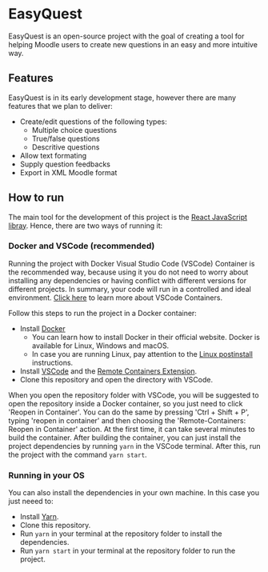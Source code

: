 # EasyQuest
EasyQuest is an open-source project with the goal of creating a tool for helping Moodle users to create new questions in an easy and more intuitive way.

## Features
EasyQuest is in its early development stage, however there are many features that we plan to deliver:
* Create/edit questions of the following types:
  * Multiple choice questions
  * True/false questions
  * Descritive questions
* Allow text formating
* Supply question feedbacks
* Export in XML Moodle format


## How to run
The main tool for the development of this project is the [React JavaScript libray](https://reactjs.org/docs/getting-started.html). Hence, there are two ways of running it:

### Docker and VSCode (recommended)
Running the project with Docker Visual Studio Code (VSCode) Container is the recommended way, because using it you do not need to worry about installing any dependencies or having conflict with different versions for different projects. In summary, your code will run in a controlled and ideal environment. [Click here](https://code.visualstudio.com/docs/remote/containers) to learn more about VSCode Containers.

Follow this steps to run the project in a Docker container:
* Install [Docker](https://docs.docker.com/get-docker/)
    * You can learn how to install Docker in their official website. Docker is available for Linux, Windows and macOS.
    * In case you are running Linux, pay attention to the [Linux postinstall](https://docs.docker.com/engine/install/linux-postinstall/) instructions.
* Install [VSCode](https://code.visualstudio.com/download) and the [Remote Containers Extension](https://marketplace.visualstudio.com/items?itemName=ms-vscode-remote.remote-containers).
* Clone this repository and open the directory with VSCode.

When you open the repository folder with VSCode, you will be suggested to open the repository inside a Docker container, so you just need to click 'Reopen in Container'. You can do the same by pressing 'Ctrl + Shift + P', typing 'reopen in container' and then choosing the 'Remote-Containers: Reopen in Container' action. At the first time, it can take several minutes to build the container.
After building the container, you can just install the project dependencies by running `yarn` in the VSCode terminal. After this, run the project with the command `yarn start`.

### Running in your OS
You can also install the dependencies in your own machine. In this case you just neeed to:
* Install [Yarn](https://classic.yarnpkg.com/en/docs/install/#debian-stable).
* Clone this repository.
* Run `yarn` in your terminal at the repository folder to install the dependencies.
* Run `yarn start` in your terminal at the repository folder to run the project.